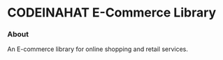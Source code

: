 # CODEINAHAT E-Commerce Library

### About
An E-commerce library for online shopping and retail services.